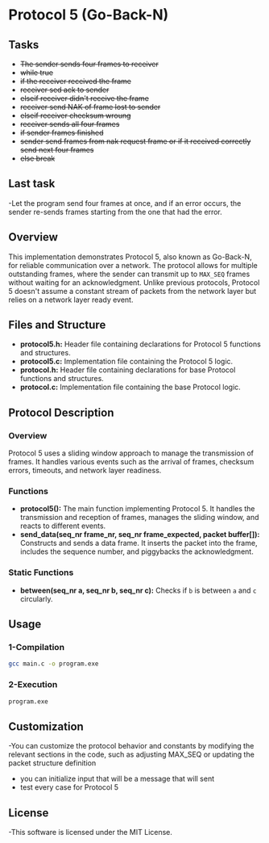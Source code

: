# Protocol 5 (Go-Back-N) 



## Tasks

- <s>The sender sends four frames to receiver </s>
- <s>while true </s>
- <s>if the receiver received the frame</s> 
- <s>receiver sed ack to sender </s>
- <s>elseif receiver didn't receive the frame</s> 
- <s>receiver send NAK of frame lost to sender </s>
- <s>elseif receiver checksum wroung</s>
- <s>receiver sends all four frames</s>
- <s>if sender frames finished </s>
- <s>sender send frames  from nak  request frame or if it received correctly send next four frames</s>
- <s>else break</s>


## Last task
-Let the program send four frames at once, and if an error occurs, the sender re-sends frames starting from the one that had the error. 
## Overview

This implementation demonstrates Protocol 5, also known as Go-Back-N, for reliable communication over a network. The protocol allows for multiple outstanding frames, where the sender can transmit up to `MAX_SEQ` frames without waiting for an acknowledgment. Unlike previous protocols, Protocol 5 doesn't assume a constant stream of packets from the network layer but relies on a network layer ready event.

## Files and Structure

- **protocol5.h:** Header file containing declarations for Protocol 5 functions and structures.
- **protocol5.c:** Implementation file containing the Protocol 5 logic.
- **protocol.h:** Header file containing declarations for base Protocol functions and structures.
- **protocol.c:** Implementation file containing the base Protocol logic.
  
## Protocol Description

### Overview
Protocol 5 uses a sliding window approach to manage the transmission of frames. It handles various events such as the arrival of frames, checksum errors, timeouts, and network layer readiness.

### Functions
- **protocol5():** The main function implementing Protocol 5. It handles the transmission and reception of frames, manages the sliding window, and reacts to different events.
- **send_data(seq_nr frame_nr, seq_nr frame_expected, packet buffer[]):** Constructs and sends a data frame. It inserts the packet into the frame, includes the sequence number, and piggybacks the acknowledgment.

### Static Functions
- **between(seq_nr a, seq_nr b, seq_nr c):** Checks if `b` is between `a` and `c` circularly.

## Usage

### 1-Compilation
```bash
gcc main.c -o program.exe
```
### 2-Execution
```bash
program.exe
```
## Customization
-You can customize the protocol behavior and constants by modifying the relevant sections in the code, such as adjusting MAX_SEQ or updating the packet structure definition
- you can initialize input that will be a message that will sent
- test every case for Protocol 5
## License
-This software is licensed under the MIT License.
